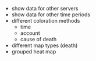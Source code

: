 - show data for other servers
- show data for other time periods
- different coloration methods
  - time
  - account
  - cause of death
- different map types (death)
- grouped heat map
